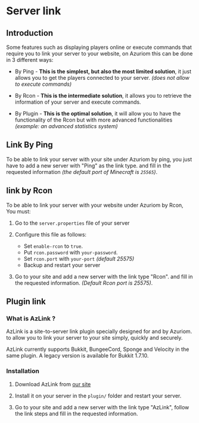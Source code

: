 # Server link

## Introduction

Some features such as displaying players online or
execute commands that require you to link your server to your
website, on Azuriom this can be done in 3 different ways:

* By Ping - **This is the simplest, but also the most limited solution**, it just allows you to get 
the players connected to your server. _(does not allow to execute commands)_

* By Rcon - **This is the intermediate solution**, it allows you to retrieve the information 
of your server and execute commands.

* By Plugin - **This is the optimal solution**, it will allow you to have the functionality of the Rcon 
but with more advanced functionalities _(example: an advanced statistics system)_

## Link By Ping

To be able to link your server with your site under Azuriom by ping, 
you just have to add a new server with "Ping" as the link type.
and fill in the requested information _(the default port of Minecraft is `25565`)_.

## link by Rcon

To be able to link your server with your website under Azuriom by Rcon, 
You must:

1. Go to the `server.properties` file of your server

2. Configure this file as follows:
    * Set `enable-rcon` to `true`.
    * Put `rcon.password` with `your-password`.
    * Set `rcon.port` with `your-port` _(default 25575)_
    * Backup and restart your server
   
3. Go to your site and add a new server with the link type "Rcon".
and fill in the requested information. _(Default Rcon port is 25575)_.

## Plugin link

### What is AzLink ?

AzLink is a site-to-server link plugin specially designed for and by Azuriom. 
to allow you to link your server to your site simply, quickly and securely.

AzLink currently supports Bukkit, BungeeCord, Sponge and Velocity in the same plugin. A legacy version is available
for Bukkit 1.7.10.

### Installation

1. Download AzLink from [our site](https://azuriom.com/azlink)

2. Install it on your server in the `plugin/` folder and restart your server.

3. Go to your site and add a new server with the link type "AzLink", 
follow the link steps and fill in the requested information.
